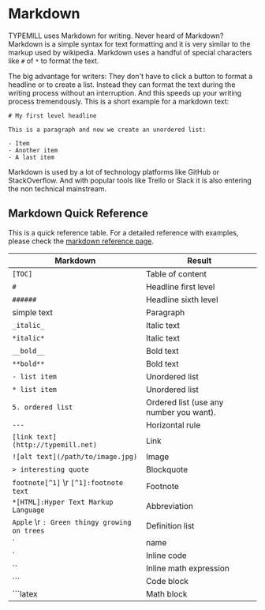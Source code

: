 # Markdown

TYPEMILL uses Markdown for writing. Never heard of Markdown? Markdown is a simple syntax for text formatting and it is very similar to the markup used by wikipedia. Markdown uses a handful of special characters like `#` of `*` to format the text. 

The big advantage for writers: They don't have to click a button to format a headline or to create a list. Instead they can format the text during the writing process without an interruption. And this speeds up your writing process tremendously. This is a short example for a markdown text: 

````
# My first level headline
 
This is a paragraph and now we create an unordered list:
 
- Item
- Another item
- A last item
````

Markdown is used by a lot of technology platforms like GitHub or StackOverflow. And with popular tools like Trello or Slack it is also entering the non technical mainstream.

## Markdown Quick Reference

This is a quick reference table. For a detailed reference with examples, please check the [markdown reference page](/info/markdown-test).

| Markdown                                                     | Result                                  |
| ------------------------------------------------------------ | --------------------------------------- |
| `[TOC]`                                                      | Table of content                        |
| `#`                                                          | Headline first level                    |
| `######`                                                     | Headline sixth level                    |
| simple text                                                  | Paragraph                               |
| `_italic_`                                                   | Italic text                             |
| `*italic*`                                                   | Italic text                             |
| `__bold__`                                                   | Bold text                               |
| `**bold**`                                                   | Bold text                               |
| `- list item`                                                | Unordered list                          |
| `* list item`                                                | Unordered list                          |
| `5. ordered list`                                            | Ordered list (use any number you want). |
| `---`                                                        | Horizontal rule                         |
| `[link text](http://typemill.net)`                           | Link                                    |
| `![alt text](/path/to/image.jpg)`                            | Image                                   |
| `> interesting quote`                                        | Blockquote                              |
| `footnote[^1]` \r `[^1]:footnote text`                    | Footnote                                |
| `*[HTML]:Hyper Text Markup Language`                         | Abbreviation                            |
| `Apple` \r `: Green thingy growing on trees`              | Definition list                         |
| `|name       |usage      |` \r `|-----------|-----------|` \r `| My Name   | For Me    |` | Table                                   |
| `                                                            | Inline code                             |
| ``                                                           | Inline math expression                  |
| ```                                                          | Code block                              |
| ```latex                                                     | Math block                              |

